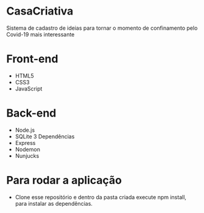 # CasaCriativa
Sistema de cadastro de ideias para tornar o momento
de confinamento pelo Covid-19 mais interessante

# Front-end
- HTML5
- CSS3
- JavaScript
# Back-end
- Node.js
- SQLite 3
Dependências
- Express
- Nodemon
- Nunjucks

# Para rodar a aplicação
 - Clone esse repositório e dentro da pasta criada execute npm install, para instalar as dependências.
